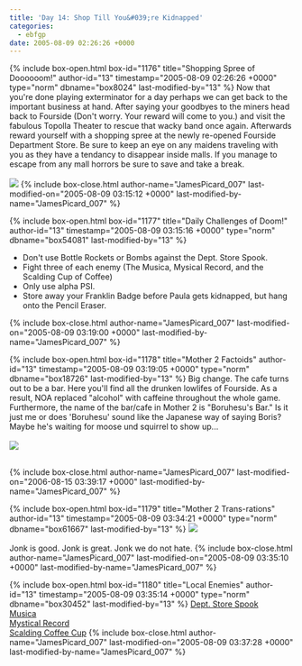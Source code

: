 ```yaml
---
title: 'Day 14: Shop Till You&#039;re Kidnapped'
categories:
  - ebfgp
date: 2005-08-09 02:26:26 +0000
---
```

{% include box-open.html box-id="1176" title="Shopping Spree of Doooooom!" author-id="13" timestamp="2005-08-09 02:26:26 +0000" type="norm" dbname="box8024" last-modified-by="13" %}
Now that you're done playing exterminator for a day perhaps we can get back to the important business at hand. After saying your goodbyes to the miners head back to Fourside (Don't worry. Your reward will come to you.) and visit the fabulous Topolla Theater to rescue that wacky band once again. Afterwards reward yourself with a shopping spree at the newly re-opened Fourside Department Store. Be sure to keep an eye on any maidens traveling with you as they have a tendancy to disappear inside malls. If you manage to escape from any mall horrors be sure to save and take a break.<br /><br />
<img src="http - //classic.starmen.net/ebfgp/img/eb14.png"/>
{% include box-close.html author-name="JamesPicard_007" last-modified-on="2005-08-09 03:15:12 +0000" last-modified-by-name="JamesPicard_007" %}

{% include box-open.html box-id="1177" title="Daily Challenges of Doom!" author-id="13" timestamp="2005-08-09 03:15:16 +0000" type="norm" dbname="box54081" last-modified-by="13" %}
<ul>
<li>Don't use Bottle Rockets or Bombs against the Dept. Store Spook.</li>
<li>Fight three of each enemy (The Musica, Mysical Record, and the Scalding Cup of Coffee)</li>
<li>Only use alpha PSI.</li>
<li>Store away your Franklin Badge before Paula gets kidnapped, but hang onto the Pencil Eraser.</li>
</ul>
{% include box-close.html author-name="JamesPicard_007" last-modified-on="2005-08-09 03:19:00 +0000" last-modified-by-name="JamesPicard_007" %}

{% include box-open.html box-id="1178" title="Mother 2 Factoids" author-id="13" timestamp="2005-08-09 03:19:05 +0000" type="norm" dbname="box18726" last-modified-by="13" %}
 Big change. The cafe turns out to be a bar. Here you'll find all the drunken lowlifes of Fourside. As a result, NOA replaced "alcohol" with caffeine throughout the whole game. Furthermore, the name of the bar/cafe in Mother 2 is "Boruhesu's Bar." Is it just me or does 'Boruhesu' sound like the Japanese way of saying Boris? Maybe he's waiting for moose und squirrel to show up...<br /><br />
<img src="http - //classic.starmen.net/ebfgp/img/mo14.gif"/><br /><br />

{% include box-close.html author-name="JamesPicard_007" last-modified-on="2006-08-15 03:39:17 +0000" last-modified-by-name="JamesPicard_007" %}

{% include box-open.html box-id="1179" title="Mother 2 Trans-rations" author-id="13" timestamp="2005-08-09 03:34:21 +0000" type="norm" dbname="box61667" last-modified-by="13" %}
<img src="http - //classic.starmen.net/ebfgp/trans/tr14.gif"/><br /><br />
Jonk is good. Jonk is great. Jonk we do not hate.
{% include box-close.html author-name="JamesPicard_007" last-modified-on="2005-08-09 03:35:10 +0000" last-modified-by-name="JamesPicard_007" %}

{% include box-open.html box-id="1180" title="Local Enemies" author-id="13" timestamp="2005-08-09 03:35:14 +0000" type="norm" dbname="box30452" last-modified-by="13" %}
<a href="http://starmen.net/mother2/ebdb/enemies.php?enemy=1">Dept. Store Spook</a><br />
<a href="http://starmen.net/mother2/ebdb/enemies.php?enemy=90">Musica</a><br />
<a href="http://starmen.net/mother2/ebdb/enemies.php?enemy=11">Mystical Record</a><br />
<a href="http://starmen.net/mother2/ebdb/enemies.php?enemy=42">Scalding Coffee Cup</a>
{% include box-close.html author-name="JamesPicard_007" last-modified-on="2005-08-09 03:37:28 +0000" last-modified-by-name="JamesPicard_007" %}
